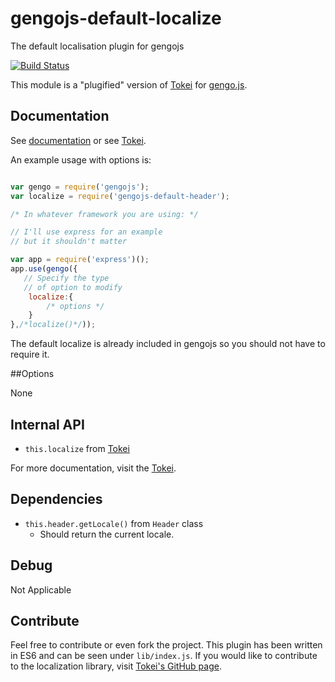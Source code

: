 # gengojs-default-localize
The default localisation plugin for gengojs

[![Build Status](https://travis-ci.org/gengojs/plugin-localize.svg?branch=master)](https://travis-ci.org/gengojs/plugin-localize)

This module is a "plugified" version of [Tokei](https://github.com/iwatakeshi/tokei) for [gengo.js](https://github.com/iwatakeshi/gengojs).

## Documentation

See [documentation](https://gengojs.github.io/plugin-localize) or see [Tokei](https://github.com/iwatakeshi/tokei).

An example usage with options is:

```javascript

var gengo = require('gengojs');
var localize = require('gengojs-default-header');

/* In whatever framework you are using: */

// I'll use express for an example
// but it shouldn't matter

var app = require('express')();
app.use(gengo({
   // Specify the type
   // of option to modify
	localize:{
		/* options */
	}
},/*localize()*/));
```
The default localize is already included in gengojs so you should not have to require it.


##Options

None

## Internal API

* `this.localize` from [Tokei](https://github.com/iwatakeshi/tokei)

For more documentation, visit the [Tokei](https://github.com/iwatakeshi/tokei).

## Dependencies

* `this.header.getLocale()` from `Header` class
  * Should return the current locale.

## Debug

Not Applicable

## Contribute

Feel free to contribute or even fork the project. This plugin has been
written in ES6 and can be seen under `lib/index.js`. If you would like
to contribute to the localization library, visit
[Tokei's GitHub page](https://github.com/iwatakeshi/tokei).
